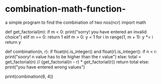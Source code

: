 # combination-math-function-
a simple program to find the combination of two nos(ncr)
import math


def get_factorial(m):
    if m < 0:
        print("sorry! you have entered an invalid choice")
    elif m == 0:
        return 1
    elif m > 0:
        y = 1
        for i in range(1, m + 1):
            y *= i
        return y


def combination(n, r):
    if float(n).is_integer() and float(r).is_integer():
        if n < r:
            print("soory! n value has to be higher than the r value")
        else:
            total = get_factorial(n) // (get_factorial(n - r) * get_factorial(r))
            return total
    else:
        print("you have entered wrong values")


print(combination(6, 4))
